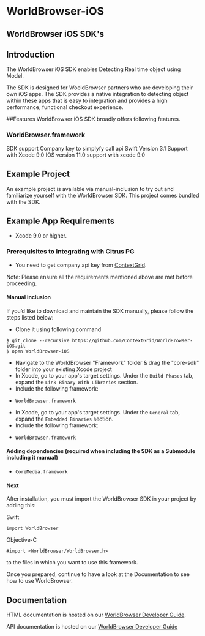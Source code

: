 # WorldBrowser-iOS

## WorldBrowser iOS SDK's

## Introduction

The WorldBrowser iOS SDK enables Detecting Real time object using Model.

The SDK is designed for WoeldBrowser partners who are developing their own iOS apps. The SDK provides a native integration to detecting object within these apps that is easy to integration and provides a high performance, functional checkout experience.

##Features 
WorldBrowser iOS SDK broadly offers following features.

### WorldBrowser.framework

SDK support Company key to simplyfy call api
Swift Version 3.1 Support with Xcode 9.0
IOS version 11.0 support with xcode 9.0

## Example Project
An example project is available via  manual-inclusion to try out and familiarize yourself with the WorldBrowser SDK. This project comes bundled with the SDK.

## Example App Requirements

+ Xcode 9.0 or higher.

### Prerequisites to integrating with Citrus PG
+ You need to get company api key from [ContextGrid](https://app.contextgrid.com/).

Note: Please ensure all the requirements mentioned above are met before proceeding.

#### Manual inclusion
If you’d like to download and maintain the SDK manually, please follow the steps listed below:
+ Clone it using following command
~~~{.m}
$ git clone --recursive https://github.com/ContextGrid/WorldBrowser-iOS.git
$ open WorldBrowser-iOS
~~~
+ Navigate to the WorldBrowser "Framework" folder & drag the "core-sdk" folder into your existing Xcode project
+ In Xcode, go to your app's target settings. Under the `Build Phases` tab, expand the `Link Binary With Libraries` section.
+ Include the following framework:
- `WorldBrowser.framework`
+ In Xcode, go to your app's target settings. Under the `General` tab, expand the `Embedded Binaries` section.
+ Include the following framework:
- `WorldBrowser.framework`

#### Adding dependencies (required when including the SDK as a Submodule  including it manual)
- `CoreMedia.framework`

#### Next

After installation, you must import the WorldBrowser SDK in your project by adding this:

Swift
~~~{.m}
import WorldBrowser
~~~

Objective-C
~~~{.m}
#import <WorldBrowser/WorldBrowser.h>
~~~

to the files in which you want to use this framework.

Once you prepared, continue to have a look at the Documentation to see how to use WorldBrowser.

## Documentation
HTML documentation is hosted on our [WorldBrowser Developer Guide](https://app.contextgrid.com/).

API documentation is hosted on our [WorldBrowser Developer Guide](https://app.contextgrid.com/docs/#introduction)
